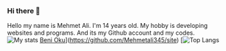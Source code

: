 ### Hi there 👋

Hello my name is Mehmet Ali. I'm 14 years old. My hobby is developing websites and programs. And its my Github account and my codes.
![My stats](https://github-readme-stats.vercel.app/api?username=Mehmetali345&show_icons=true&theme=merko) [Beni Oku](https://github-readme-stats.vercel.app/api/pin/?username=Mehmetali345&repo=site)](https://github.com/Mehmetali345/site)
[![Top Langs](https://github-readme-stats.vercel.app/api/top-langs/?username=Mehmetali345&exclude_repo=dcutilities)
